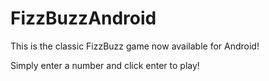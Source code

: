 # FizzBuzzAndroid

This is the classic FizzBuzz game now available for Android!  

Simply enter a number and click enter to play!
